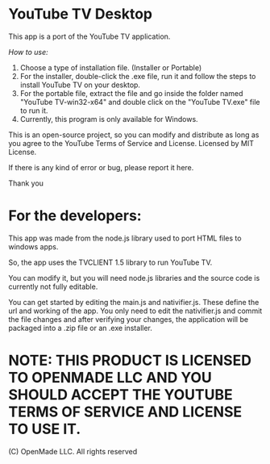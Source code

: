 # YouTube TV Desktop


This app is a port of the YouTube TV application.


*How to use:*

1. Choose a type of installation file. (Installer or Portable)
2. For the installer, double-click the .exe file, run it and follow the steps to install YouTube TV on your desktop.
3. For the portable file, extract the file and go inside the folder named "YouTube TV-win32-x64" and double click on the "YouTube TV.exe" file to run it.
4. Currently, this program is only available for Windows.

This is an open-source project, so you can modify and distribute as long as you agree to the YouTube Terms of Service and License.
Licensed by MIT License.

If there is any kind of error or bug, please report it here.

Thank you
# For the developers:

This app was made from the node.js library used to port HTML files to windows apps.

So, the app uses the TVCLIENT 1.5 library to run YouTube TV.

You can modify it, but you will need node.js libraries and the source code is currently not fully editable.

You can get started by editing the main.js and nativifier.js. These define the url and working of the app.
You only need to edit the nativifier.js and commit the file changes and after verifying your changes, the application will be packaged into a .zip file or an
.exe installer.


# NOTE: THIS PRODUCT IS LICENSED TO OPENMADE LLC AND YOU SHOULD ACCEPT THE YOUTUBE TERMS OF SERVICE AND LICENSE TO USE IT.

(C) OpenMade LLC. All rights reserved
